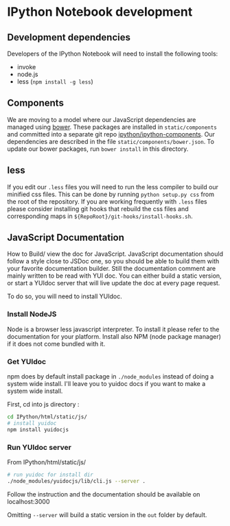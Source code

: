 # IPython Notebook development

## Development dependencies

Developers of the IPython Notebook will need to install the following tools:

* invoke
* node.js
* less (`npm install -g less`)

## Components

We are moving to a model where our JavaScript dependencies are managed using 
[bower](http://bower.io/). These packages are installed in `static/components`
and committed into a separate git repo [ipython/ipython-components](ipython/ipython-components).
Our dependencies are described in the file
`static/components/bower.json`. To update our bower packages, run `bower install`
in this directory.

## less

If you edit our `.less` files you will need to run the less compiler to build
our minified css files.  This can be done by running `python setup.py css` from the root of the repository. 
If you are working frequently with `.less` files please consider installing git hooks that
rebuild the css files and corresponding maps in `${RepoRoot}/git-hooks/install-hooks.sh`.

## JavaScript Documentation


How to  Build/ view the doc  for JavaScript. JavaScript documentation  should follow a
style close  to JSDoc  one, so you  should be  able to build  them with  your favorite
documentation builder. Still  the documentation comment are mainly written  to be read
with YUI  doc. You can either  build a static version,  or start a YUIdoc  server that
will live update the doc at every page request.



To do so, you will need to install YUIdoc.

### Install NodeJS

Node is a browser less javascript interpreter. To install it please refer to
the documentation for your platform. Install also NPM (node package manager) if
it does not come bundled with it.  

### Get YUIdoc

npm does by default install package in `./node_modules` instead of doing a
system wide install. I'll leave you to yuidoc docs if you want to make a system
wide install.

First, cd into js directory :
```bash
cd IPython/html/static/js/
# install yuidoc
npm install yuidocjs
```


### Run YUIdoc server

From IPython/html/static/js/
```bash
# run yuidoc for install dir 
./node_modules/yuidocjs/lib/cli.js --server .
```

Follow the instruction and the documentation should be available on localhost:3000

Omitting `--server` will build a static version in the `out` folder by default.
